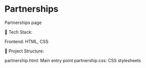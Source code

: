 # Partnerships
Partnerships page

🚀 Tech Stack:

  Frontend: HTML, CSS
  
📂 Project Structure:

partnership.html: Main entry point
partnership.css: CSS stylesheets


